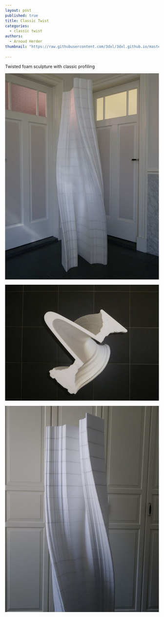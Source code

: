 ```yaml
---
layout: post
published: true
title: Classic Twist
categories:
  - classic twist
authors:
  - Arnoud Herder
thumbnail: "https://raw.githubusercontent.com/3dxl/3dxl.github.io/master/photos/2014-05-28/49_imgp0246.mini.jpg"

---
```

Twisted foam sculpture with classic profiling 		 	   		  


![](https://raw.githubusercontent.com/3dxl/3dxl.github.io/master/photos/2014-05-28/49_imgp0246.midi.jpg)


![](https://raw.githubusercontent.com/3dxl/3dxl.github.io/master/photos/2014-05-28/50_imgp0224.midi.jpg)


![](https://raw.githubusercontent.com/3dxl/3dxl.github.io/master/photos/2014-05-28/51_imgp0229.midi.jpg)
